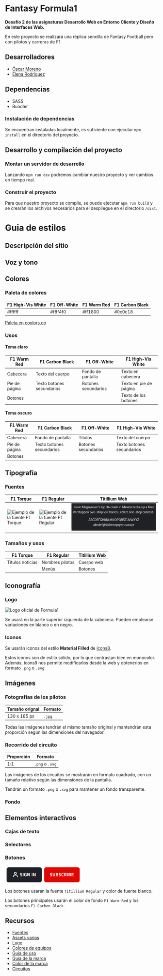 ﻿# Fantasy Formula1

**Desafío 2 de las asignaturas Desarrollo Web en Entorno Cliente y Diseño de Interfaces Web.**

En este proyecto se realizará una réplica sencilla de Fantasy Football pero con pilotos y carreras de F1.

## Desarrolladores

- [Óscar Moreno](https://github.com/oscarMoreno02)
- [Elena Rodríguez](https://github.com/ElenaRgC)

## Dependencias

- SASS
- Bundler

### Instalación de dependencias

Se encuentran instaladas localmente, es suficiente con ejecutar `npm install` en el directorio del proyecto.

## Desarrollo y compilación del proyecto

### Montar un servidor de desarrollo

Lanzando `npm run dev` podremos cambiar nuestro proyecto y ver cambios en tiempo real.

### Construir el proyecto

Para que nuestro proyecto se compile, se puede ejecutar `npm run build` y se crearán los archivos necesarios para el despliegue en el directorio `/dist`.

# Guia de estilos

## Descripción del sitio

## Voz y tono

## Colores

### Paleta de colores

| F1 High-Vis White | F1 Off-White | F1 Warm Red | F1 Carbon Black |
| ----------------- | ------------ | ----------- | --------------- |
| #ffffff           | #f8f4f0      | #ff1800     | #0c0c18         |

[Paleta en coolors.co](https://coolors.co/ffffff-f8f4f0-ff1800-0c0c18)

### Usos

#### Tema claro

| F1 Warm Red   | F1 Carbon Black           | F1 Off-White        | F1 High-Vis White      |
| ------------- | ------------------------- | ------------------- | ---------------------- |
| Cabecera      | Texto del cuerpo          | Fondo de pantalla   | Texto en cabecera      |
| Pie de página | Texto botones secundarios | Botones secundarios | Texto en pie de página |
| Botones       |                           |                     | Texto de los botones   |

#### Tema oscuro

| F1 Warm Red   | F1 Carbon Black           | F1 Off-White        | F1 High-Vis White         |
| ------------- | ------------------------- | ------------------- | ------------------------- |
| Cabecera      | Fondo de pantalla         | Títulos             | Texto del cuerpo          |
| Pie de página | Texto botones secundarios | Botones secundarios | Texto botones secundarios |
| Botones       |                           |                     |                           |

## Tipografía

### Fuentes

 | F1 Torque                                                                                                                                    | F1 Regular                                                                                                                                     | Titillium Web                                            |
 | -------------------------------------------------------------------------------------------------------------------------------------------- | ---------------------------------------------------------------------------------------------------------------------------------------------- | -------------------------------------------------------- |
 | ![Ejemplo de la fuente F1 Torque](https://imjustcreative.com/wp-content/uploads/2018/07/f1-torque-typeface-font-download-e1572958820115.png) | ![Ejemplo de la fuente F1 Regular](https://imjustcreative.com/wp-content/uploads/2018/07/f1-regular-typeface-font-download-e1572958798608.png) | ![Ejemplo de la fuente Titillium](/readme/titillium.png) |

### Tamaños y usos

 | F1 Torque        | F1 Regular      | Titillium Web |
 | ---------------- | --------------- | ------------- |
 | Títulos noticias | Nombres pilotos | Cuerpo web    |
 |                  | Menús           | Botones       |

## Iconografía

### Logo

![Logo oficial de Formula1](https://upload.wikimedia.org/wikipedia/commons/thumb/3/33/F1.svg/640px-F1.svg.png)

Se usará en la parte superior izquierda de la cabecera. Pueden emplearse  variaciones en blanco o en negro.

### Iconos

Se usarán iconos del estilo **Material Filled** de [icons8](https://icons8.com/icons/material).

Estos iconos son de estilo sólido, por lo que contrastan bien en monocolor. Además, icons8 nos permite modificarlos desde la web y obtenerlos en formato `.png` o `.svg`.

## Imágenes

### Fotografías de los pilotos

| Tamaño orignal | Formato |
| -------------- | ------- |
| 130 x 185 px   | `.jpg`  |

Todas las imágenes tendrán el mismo tamaño original y mantendrán esta proporción según las dimensiones del navegador.

### Recorrido del circuito

| Proporción | Formato         |
| ---------- | --------------- |
| 1:1        | `.png` o `.svg` |

Las imágenes de los circuitos se mostrarán en formato cuadrado, con un tamaño relativo según las dimensiones de la pantalla.

Tendrán un formato `.png` o `.svg` para mantener un fondo transparente.

### Fondo

## Elementos interactivos

### Cajas de texto

### Selectores

### Botones

![Ejemplo de botones](/readme/botones.png)

Los botones usarán la fuente `Titillium Regular` y color de fuente blanco.

Los botones principales usarán el color de fondo `F1 Warm Red` y los secundarios `F1 Carbon Black`.

## Recursos

- [Fuentes](https://imjustcreative.com/download-f1-fonts-formula-1-fonts/2021/09/16)
- [Assets varios](https://www.f1assets.com/homepage)
- [Logo](https://en.m.wikipedia.org/wiki/File:F1.svg)
- [Colores de equipos](https://www.reddit.com/r/formula1/comments/11a3wnj/f1_2023_hex_codes/)
- [Guia de uso](https://www.formula1.com/en/toolbar/guidelines.html)
- [Guia de la marca](https://ajansara.com/wp-content/uploads/F1-Master-Marka-rehberi.pdf)
- [Color de la marca](https://www.schemecolor.com/formula-one-red-logo-colors.php)
- [Circuitos](https://www.pngwing.com/en/search?q=f1+race+track)
